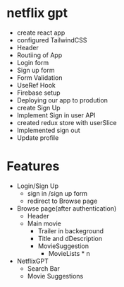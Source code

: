 # netflix gpt

- create react app
- configured TailwindCSS
- Header
- Routiing of App
- Login form
- Sign up form
- Form Validation
- UseRef Hook
- Firebase setup
- Deploying our app to prodution
- create Sign Up
- Implement Sign in user API
- created redux store with userSlice
- Implemented sign out
- Update profile

# Features

- Login/Sign Up
  - sign in /sign up form
  - redirect to Browse page
- Browse page(after authentication)
  - Header
  - Main movie
    - Trailer in backeground
    - Title and dDescription
    - MovieSuggestion
      - MovieLists \* n
- NetflixGPT
  - Search Bar
  - Movie Suggestions
